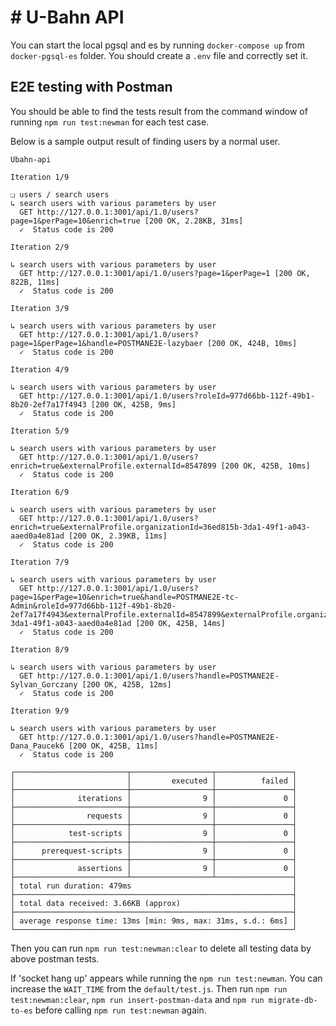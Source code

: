 # # U-Bahn API

You can start the local pgsql and es by running `docker-compose up` from `docker-pgsql-es` folder. You should create a `.env` file and correctly set it.

## E2E testing with Postman

You should be able to find the tests result from the command window of running `npm run test:newman` for each test case.

Below is a sample output result of finding users by a normal user.

```
Ubahn-api

Iteration 1/9

❏ users / search users
↳ search users with various parameters by user
  GET http://127.0.0.1:3001/api/1.0/users?page=1&perPage=10&enrich=true [200 OK, 2.28KB, 31ms]
  ✓  Status code is 200

Iteration 2/9

↳ search users with various parameters by user
  GET http://127.0.0.1:3001/api/1.0/users?page=1&perPage=1 [200 OK, 822B, 11ms]
  ✓  Status code is 200

Iteration 3/9

↳ search users with various parameters by user
  GET http://127.0.0.1:3001/api/1.0/users?page=1&perPage=1&handle=POSTMANE2E-lazybaer [200 OK, 424B, 10ms]
  ✓  Status code is 200

Iteration 4/9

↳ search users with various parameters by user
  GET http://127.0.0.1:3001/api/1.0/users?roleId=977d66bb-112f-49b1-8b20-2ef7a17f4943 [200 OK, 425B, 9ms]
  ✓  Status code is 200

Iteration 5/9

↳ search users with various parameters by user
  GET http://127.0.0.1:3001/api/1.0/users?enrich=true&externalProfile.externalId=8547899 [200 OK, 425B, 10ms]
  ✓  Status code is 200

Iteration 6/9

↳ search users with various parameters by user
  GET http://127.0.0.1:3001/api/1.0/users?enrich=true&externalProfile.organizationId=36ed815b-3da1-49f1-a043-aaed0a4e81ad [200 OK, 2.39KB, 11ms]
  ✓  Status code is 200

Iteration 7/9

↳ search users with various parameters by user
  GET http://127.0.0.1:3001/api/1.0/users?page=1&perPage=10&enrich=true&handle=POSTMANE2E-tc-Admin&roleId=977d66bb-112f-49b1-8b20-2ef7a17f4943&externalProfile.externalId=8547899&externalProfile.organizationId=36ed815b-3da1-49f1-a043-aaed0a4e81ad [200 OK, 425B, 14ms]
  ✓  Status code is 200

Iteration 8/9

↳ search users with various parameters by user
  GET http://127.0.0.1:3001/api/1.0/users?handle=POSTMANE2E-Sylvan_Gorczany [200 OK, 425B, 12ms]
  ✓  Status code is 200

Iteration 9/9

↳ search users with various parameters by user
  GET http://127.0.0.1:3001/api/1.0/users?handle=POSTMANE2E-Dana_Paucek6 [200 OK, 425B, 11ms]
  ✓  Status code is 200

┌─────────────────────────┬──────────────────┬─────────────────┐
│                         │         executed │          failed │
├─────────────────────────┼──────────────────┼─────────────────┤
│              iterations │                9 │               0 │
├─────────────────────────┼──────────────────┼─────────────────┤
│                requests │                9 │               0 │
├─────────────────────────┼──────────────────┼─────────────────┤
│            test-scripts │                9 │               0 │
├─────────────────────────┼──────────────────┼─────────────────┤
│      prerequest-scripts │                9 │               0 │
├─────────────────────────┼──────────────────┼─────────────────┤
│              assertions │                9 │               0 │
├─────────────────────────┴──────────────────┴─────────────────┤
│ total run duration: 479ms                                    │
├──────────────────────────────────────────────────────────────┤
│ total data received: 3.66KB (approx)                         │
├──────────────────────────────────────────────────────────────┤
│ average response time: 13ms [min: 9ms, max: 31ms, s.d.: 6ms] │
└──────────────────────────────────────────────────────────────┘
```

Then you can run `npm run test:newman:clear` to delete all testing data by above postman tests.  

If 'socket hang up' appears while running the `npm run test:newman`. You can increase the `WAIT_TIME` from the `default/test.js`.
Then run `npm run test:newman:clear`, `npm run insert-postman-data` and `npm run migrate-db-to-es` before calling `npm run test:newman` again.